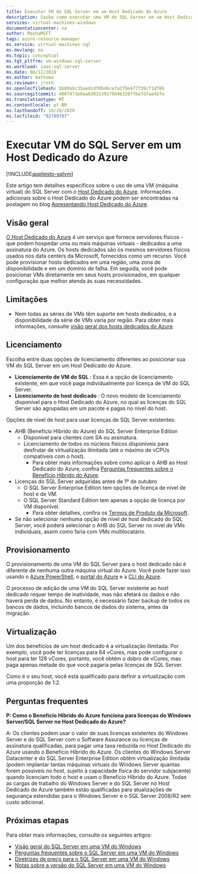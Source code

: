 ```yaml
---
title: Executar VM do SQL Server em um Host Dedicado do Azure
description: Saiba como executar uma VM do SQL Server em um Host Dedicado do Azure.
services: virtual-machines-windows
documentationcenter: na
author: MashaMSFT
tags: azure-resource-manager
ms.service: virtual-machines-sql
ms.devlang: na
ms.topic: conceptual
ms.tgt_pltfrm: vm-windows-sql-server
ms.workload: iaas-sql-server
ms.date: 08/12/2019
ms.author: mathoma
ms.reviewer: jroth
ms.openlocfilehash: bb80abc35aedcdf0b46cefa279e477739cf1df6b
ms.sourcegitcommit: 400f473e8aa6301539179d4b320ffbe7dfae42fe
ms.translationtype: MT
ms.contentlocale: pt-BR
ms.lasthandoff: 10/28/2020
ms.locfileid: "92789787"
---
```

# <a name="run-sql-server-vm-on-an-azure-dedicated-host"></a>Executar VM do SQL Server em um Host Dedicado do Azure 
[!INCLUDE[appliesto-sqlvm](../../includes/appliesto-sqlvm.md)]

Este artigo tem detalhes específicos sobre o uso de uma VM (máquina virtual) do SQL Server com o [Host Dedicado do Azure](../../../virtual-machines/dedicated-hosts.md). Informações adicionais sobre o Host Dedicado do Azure podem ser encontradas na postagem no blog [Apresentando Host Dedicado do Azure](https://azure.microsoft.com/blog/introducing-azure-dedicated-host/). 

## <a name="overview"></a>Visão geral
[O Host Dedicado do Azure](../../../virtual-machines/dedicated-hosts.md) é um serviço que fornece servidores físicos - que podem hospedar uma ou mais máquinas virtuais - dedicados a uma assinatura do Azure. Os hosts dedicados são os mesmos servidores físicos usados nos data centers da Microsoft, fornecidos como um recurso. Você pode provisionar hosts dedicados em uma região, uma zona de disponibilidade e em um domínio de falha. Em seguida, você pode posicionar VMs diretamente em seus hosts provisionados, em qualquer configuração que melhor atenda às suas necessidades.

## <a name="limitations"></a>Limitações

- Nem todas as séries de VMs têm suporte em hosts dedicados, e a disponibilidade da série de VMs varia por região. Para obter mais informações, consulte [visão geral dos hosts dedicados do Azure](../../../virtual-machines/dedicated-hosts.md).

## <a name="licensing"></a>Licenciamento

Escolha entre duas opções de licenciamento diferentes ao posicionar sua VM do SQL Server em um Host Dedicado do Azure. 

  - **Licenciamento de VM do SQL** : Essa é a opção de licenciamento existente, em que você paga individualmente por licença de VM do SQL Server. 
  - **Licenciamento de host dedicado** : O novo modelo de licenciamento disponível para o Host Dedicado do Azure, no qual as licenças do SQL Server são agrupadas em um pacote e pagas no nível do host. 


Opções de nível de host para usar licenças de SQL Server existentes: 
  - AHB (Benefício Híbrido do Azure) do SQL Server Enterprise Edition
    - Disponível para clientes com SA ou assinatura.
    - Licenciamento de todos os núcleos físicos disponíveis para desfrutar de virtualização ilimitada (até o máximo de vCPUs compatíveis com o host).
        - Para obter mais informações sobre como aplicar o AHB ao Host Dedicado do Azure, confira [Perguntas frequentes sobre o Benefício Híbrido do Azure](https://azure.microsoft.com/pricing/hybrid-benefit/faq/). 
  - Licenças do SQL Server adquiridas antes de 1º de outubro
      - O SQL Server Enterprise Edition tem opções de licença de nível de host e de VM. 
      - O SQL Server Standard Edition tem apenas a opção de licença por VM disponível. 
          - Para obter detalhes, confira os [Termos de Produto da Microsoft](https://www.microsoft.com/licensing/product-licensing/products). 
  - Se não selecionar nenhuma opção de nível de host dedicado do SQL Server, você poderá selecionar o AHB do SQL Server no nível de VMs individuais, assim como faria com VMs multilocatário.



## <a name="provisioning"></a>Provisionamento  
O provisionamento de uma VM do SQL Server para o host dedicado não é diferente de nenhuma outra máquina virtual do Azure. Você pode fazer isso usando o [Azure PowerShell](../../../virtual-machines/windows/dedicated-hosts-powershell.md), o [portal do Azure](../../../virtual-machines/dedicated-hosts-portal.md) e a [CLI do Azure](../../../virtual-machines/linux/dedicated-hosts-cli.md).

O processo de adição de uma VM do SQL Server existente ao host dedicado requer tempo de inatividade, mas não afetará os dados e não haverá perda de dados. No entanto, é necessário fazer backup de todos os bancos de dados, incluindo bancos de dados do sistema, antes da migração.

## <a name="virtualization"></a>Virtualização 

Um dos benefícios de um host dedicado é a virtualização ilimitada. Por exemplo, você pode ter licenças para 64 vCores, mas pode configurar o host para ter 128 vCores, portanto, você obtém o dobro de vCores, mas paga apenas metade do que você pagaria pelas licenças de SQL Server. 

Como é o seu host, você está qualificado para definir a virtualização com uma proporção de 1:2. 

## <a name="faq"></a>Perguntas frequentes

**P: Como o Benefício Híbrido do Azure funciona para licenças do Windows Server/SQL Server no Host Dedicado do Azure?**

A: Os clientes podem usar o valor de suas licenças existentes do Windows Server e do SQL Server com o Software Assurance ou licenças de assinatura qualificadas, para pagar uma taxa reduzida no Host Dedicado do Azure usando o Benefício Híbrido do Azure. Os clientes do Windows Server Datacenter e do SQL Server Enterprise Edition obtêm virtualização ilimitada (podem implantar tantas máquinas virtuais do Windows Server quantas forem possíveis no host, sujeito à capacidade física do servidor subjacente) quando licenciam todo o host e usam o Benefício Híbrido do Azure.  Todas as cargas de trabalho do Windows Server e do SQL Server no Host Dedicado do Azure também estão qualificadas para atualizações de segurança estendidas para o Windows Server e o SQL Server 2008/R2 sem custo adicional. 

## <a name="next-steps"></a>Próximas etapas

Para obter mais informações, consulte os seguintes artigos: 

* [Visão geral do SQL Server em uma VM do Windows](sql-server-on-azure-vm-iaas-what-is-overview.md)
* [Perguntas frequentes sobre o SQL Server em uma VM do Windows](frequently-asked-questions-faq.md)
* [Diretrizes de preço para o SQL Server em uma VM do Windows](pricing-guidance.md)
* [Notas sobre a versão do SQL Server em uma VM do Windows](doc-changes-updates-release-notes.md)